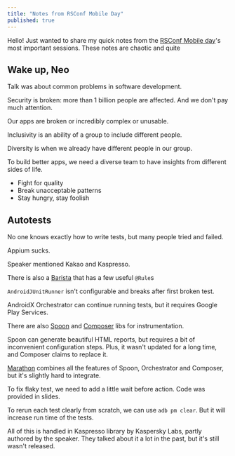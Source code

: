 ```yaml
---
title: "Notes from RSConf Mobile Day"
published: true
---
```



Hello! Just wanted to share my quick notes from the [RSConf Mobile day](https://rsconf.by)'s most important sessions. These notes are chaotic and quite

## Wake up, Neo

Talk was about common problems in software development.

Security is broken: more than 1 billion people are affected. And we don't pay much attention.

Our apps are broken or incredibly complex or unusable.

Inclusivity is an ability of a group to include different people.

Diversity is when we already have different people in our group.

To build better apps, we need a diverse team to have insights from different sides of life.

* Fight for quality
* Break unacceptable patterns
* Stay hungry, stay foolish

## Autotests

No one knows exactly how to write tests, but many people tried and failed.

Appium sucks.

Speaker mentioned Kakao and Kaspresso.

There is also a [Barista](https://github.com/SchibstedSpain/Barista) that has a few useful `@Rule`s

`AndroidJUnitRunner` isn't configurable and breaks after first broken test.

AndroidX Orchestrator can continue running tests, but it requires Google Play Services.

There are also [Spoon](https://github.com/square/spoon) and [Composer](https://github.com/gojuno/composer) libs for instrumentation.

Spoon can generate beautiful HTML reports, but requires a bit of inconvenient configuration steps. Plus, it wasn't updated for a long time, and Composer claims to replace it.

[Marathon](https://github.com/Malinskiy/Marathon) combines all the features of Spoon, Orchestrator and Composer, but it's slightly hard to integrate.

To fix flaky test, we need to add a little wait before action. Code was provided in slides.

To rerun each test clearly from scratch, we can use `adb pm clear`. But it will increase run time of the tests.

All of this is handled in Kaspresso library by Kaspersky Labs, partly authored by the speaker. They talked about it a lot in the past, but it's still wasn't released.
